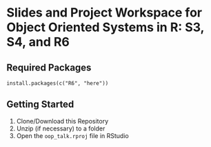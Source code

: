 # Slides and Project Workspace for Object Oriented Systems in R: S3, S4, and R6

## Required Packages

```
install.packages(c("R6", "here"))
```

## Getting Started

1. Clone/Download this Repository
2. Unzip (if necessary) to a folder
3. Open the `oop_talk.rproj` file in RStudio
